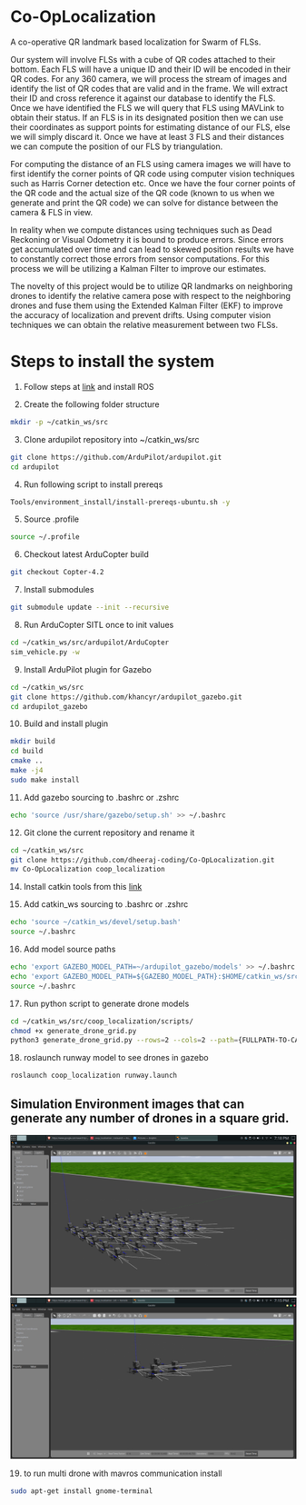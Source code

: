 # Co-OpLocalization

A co-operative QR landmark based localization for Swarm of FLSs. 

Our system will involve FLSs with a cube of QR codes attached to their bottom. 
Each FLS will have a unique ID and their ID will be encoded in their QR codes. 
For any 360 camera, we will process the stream of images and identify the list of QR codes that are valid and in the frame. 
We will extract their ID and cross reference it against our database to identify the FLS. 
Once we have identified the FLS we will query that FLS using MAVLink to obtain their status. 
If an FLS is in its designated position then we can use their coordinates as support points for estimating distance of our FLS, else we will simply discard it. 
Once we have at least 3 FLS and their distances we can compute the position of our FLS by triangulation.

For computing the distance of an FLS using camera images we will have to first identify the corner points of QR code using computer vision techniques such as Harris Corner detection etc. 
Once we have the four corner points of the QR code and the actual size of the QR code (known to us when we generate and print the QR code) we can solve for distance between the camera & FLS in view.

In reality when we compute distances using techniques such as Dead Reckoning or Visual Odometry it is bound to produce errors. 
Since errors get accumulated over time and can lead to skewed position results we have to constantly correct those errors from sensor computations. 
For this process we will be utilizing a Kalman Filter to improve our estimates.

The novelty of this project would be to utilize QR landmarks on neighboring drones to identify the relative camera pose with respect to the neighboring drones and fuse them using the Extended Kalman Filter (EKF) to improve the accuracy of localization and prevent drifts. 
Using computer vision techniques we can obtain the relative measurement between two FLSs.

# Steps to install the system

1. Follow steps at [link](http://wiki.ros.org/noetic/Installation/Ubuntu) and install ROS

2. Create the following folder structure 
```bash
mkdir -p ~/catkin_ws/src
```
3. Clone ardupilot repository into ~/catkin_ws/src
```bash
git clone https://github.com/ArduPilot/ardupilot.git
cd ardupilot
```
4. Run following script to install prereqs
```bash
Tools/environment_install/install-prereqs-ubuntu.sh -y
```
5. Source .profile
```bash
source ~/.profile
```
6. Checkout latest ArduCopter build
```bash
git checkout Copter-4.2
```
7. Install submodules
```bash
git submodule update --init --recursive
```
8. Run ArduCopter SITL once to init values
```bash
cd ~/catkin_ws/src/ardupilot/ArduCopter
sim_vehicle.py -w
```
9. Install ArduPilot plugin for Gazebo
```bash
cd ~/catkin_ws/src
git clone https://github.com/khancyr/ardupilot_gazebo.git
cd ardupilot_gazebo
```
10. Build and install plugin
```bash
mkdir build
cd build
cmake ..
make -j4
sudo make install
```
11. Add gazebo sourcing to .bashrc or .zshrc
```bash
echo 'source /usr/share/gazebo/setup.sh' >> ~/.bashrc
```
12. Git clone the current repository and rename it
```bash
cd ~/catkin_ws/src
git clone https://github.com/dheeraj-coding/Co-OpLocalization.git
mv Co-OpLocalization coop_localization
```
14. Install catkin tools from this [link](https://catkin-tools.readthedocs.io/en/latest/installing.html)

15. Add catkin_ws sourcing to .bashrc or .zshrc
```bash
echo 'source ~/catkin_ws/devel/setup.bash'
source ~/.bashrc
```

16. Add model source paths
```bash
echo 'export GAZEBO_MODEL_PATH=~/ardupilot_gazebo/models' >> ~/.bashrc
echo 'export GAZEBO_MODEL_PATH=${GAZEBO_MODEL_PATH}:$HOME/catkin_ws/src/coop_localization/models' >> ~/.bashrc
source ~/.bashrc
```
17. Run python script to generate drone models
```bash
cd ~/catkin_ws/src/coop_localization/scripts/
chmod +x generate_drone_grid.py
python3 generate_drone_grid.py --rows=2 --cols=2 --path={FULLPATH-TO-CATKIN_WS}/src/coop_localization/worlds/runway.world --modelpath={FULLPATH-TO-CATKIN_WS}/src/coop_localization/models/
```
18. roslaunch runway model to see drones in gazebo
```bash
roslaunch coop_localization runway.launch
```
## Simulation Environment images that can generate any number of drones in a square grid.
![alt text](assets/36drones.png)
![alt text](assets/4drones.png)

19. to run multi drone with mavros communication install 
```bash
sudo apt-get install gnome-terminal
```
